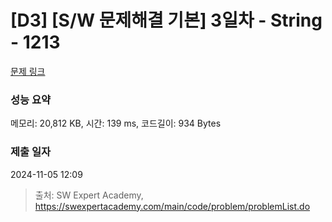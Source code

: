 # [D3] [S/W 문제해결 기본] 3일차 - String - 1213 

[문제 링크](https://swexpertacademy.com/main/code/problem/problemDetail.do?contestProbId=AV14P0c6AAUCFAYi) 

### 성능 요약

메모리: 20,812 KB, 시간: 139 ms, 코드길이: 934 Bytes

### 제출 일자

2024-11-05 12:09



> 출처: SW Expert Academy, https://swexpertacademy.com/main/code/problem/problemList.do